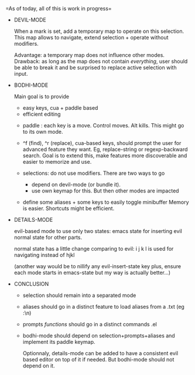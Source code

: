 =As of today, all of this is work in progress=

* DEVIL-MODE

  When a mark is set, add a temporary map to operate on this selection.
  This map allows to navigate, extend selection + operate without modifiers.

  Advantage: a temporary map does not influence other modes.
  Drawback: as long as the map does not contain *everything*,
            user should be able to break it and be surprised to replace
            active selection with input.


* BODHI-MODE

  Main goal is to provide
  - easy keys, cua + paddle based
  - efficient editing


  * paddle : each key is a move. Control moves. Alt kills.
    This might go to its own mode.


  * ^f (find), ^r (replace), cua-based keys, should
    prompt the user for advanced feature they want.
    Eg, replace-string or regexp-backward search.
    Goal is to extend this, make features more discoverable
    and easier to memorize and use.


  * selections: do not use modifiers.
     There are two ways to go
     - depend on devil-mode (or bundle it).
     - use own keymap for this. But then other modes are impacted


  * define some aliases + some keys to easily toggle minibuffer
    Memory is easier. Shortcuts might be efficient.


* DETAILS-MODE

  evil-based mode to use only two states:
  emacs state for inserting
  evil normal state for other parts.

  normal state has a little change comparing to evil:
  i j k l is used for navigating instead of hjkl

  (another way would be to nillify any evil-insert-state key
   plus, ensure each mode starts in emacs-state
   but my way is actually better...)

  
* CONCLUSION

  - selection should remain into a separated mode

  - aliases should go in a distinct feature to load aliases
    from a .txt (eg <function>:<alias>\n)

  - prompts _functions_ should go in a distinct
    commands .el

  - bodhi-mode should depend on selection+prompts+aliases
    and implement its paddle keymap.

    Optionnaly, details-mode can be added to have a consistent
    evil based editor on top of it if needed.
    But bodhi-mode should not depend on it.
